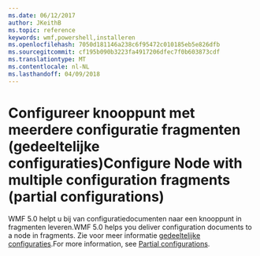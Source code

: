 ```yaml
---
ms.date: 06/12/2017
author: JKeithB
ms.topic: reference
keywords: wmf,powershell,installeren
ms.openlocfilehash: 7050d181146a238c6f95472c010185eb5e826dfb
ms.sourcegitcommit: cf195b090b3223fa4917206dfec7f0b603873cdf
ms.translationtype: MT
ms.contentlocale: nl-NL
ms.lasthandoff: 04/09/2018
---
```

# <a name="configure-node-with-multiple-configuration-fragments-partial-configurations"></a><span data-ttu-id="f0cb7-102">Configureer knooppunt met meerdere configuratie fragmenten (gedeeltelijke configuraties)</span><span class="sxs-lookup"><span data-stu-id="f0cb7-102">Configure Node with multiple configuration fragments (partial configurations)</span></span>

<span data-ttu-id="f0cb7-103">WMF 5.0 helpt u bij van configuratiedocumenten naar een knooppunt in fragmenten leveren.</span><span class="sxs-lookup"><span data-stu-id="f0cb7-103">WMF 5.0 helps you deliver configuration documents to a node in fragments.</span></span> <span data-ttu-id="f0cb7-104">Zie voor meer informatie [gedeeltelijke configuraties](https://msdn.microsoft.com/powershell/dsc/partialconfigs).</span><span class="sxs-lookup"><span data-stu-id="f0cb7-104">For more information, see [Partial configurations](https://msdn.microsoft.com/powershell/dsc/partialconfigs).</span></span>